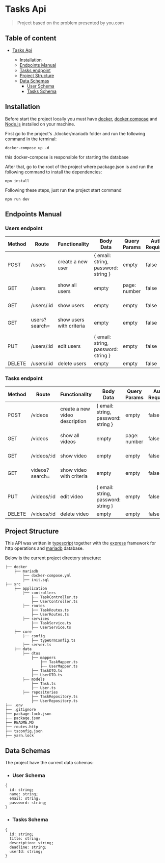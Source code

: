 # Tasks Api

> Project based on the problem presented by you.com

## Table of content
- [Tasks Api](#tasks-api)

  - [Installation](#installation)
  - [Endpoints Manual](#endpoints-manual)
  - [Tasks endpoint](#tasks-endpoint)
  - [Project Structure](#project-structure)
  - [Data Schemas](#data-schemas)
    - [User Schema](#user-schema)
    - [Tasks Schema](#tasks-schema)


## Installation

Before start the project locally you must have [docker](https://www.docker.com/),  [docker compose](https://docs.docker.com/compose/) and  [Node.js](https://nodejs.org/en/download) installed on your machine.

First go to the project's ./docker/mariadb folder and run the following command in the terminal:

``` shell
docker-compose up -d
```

this docker-compose is responsible for starting the database

After that, go to the root of the project where package.json is and run the following command to install the dependencies:

``` shell
npm install
```
Following these steps, just run the project start command
```
npm run dev
```

## Endpoints Manual

### Users endpoint

| Method | Route            | Functionality                   | Body Data                           | Query Params | Auth Required | Content Return   |
| ------ | ---------------- | ------------------------------- | ----------------------------------- | ------------ | ------------- | ---------------- |
| POST   | /users           | create a new user               | { email: string, password: string } | empty        | false         | empty            |
| GET    | /users           | show all users                | empty                               | page: number | false         | User Schema List |
| GET    | /users/:id       | show users                     | empty                               | empty        | false         | User Schema      |
| GET    | users?search=    | show users with criteria       | empty                               | empty        | false         | User Schema List |
| PUT    | /users/:id       | edit users                     | { email: string, password: string } | empty        | false         | empty            |
| DELETE | /users/:id       | delete users                   | empty                               | empty        | false         | empty            |

### Tasks endpoint

| Method | Route            | Functionality                   | Body Data                           | Query Params | Auth Required | Content Return   |
| ------ | ---------------- | ------------------------------- | ----------------------------------- | ------------ | ------------- | ---------------- |
| POST   | /videos           | create a new video description | { email: string, password: string } | empty        | false         | empty            |
| GET    | /videos           | show all videos                | empty                               | page: number | false         | User Schema List |
| GET    | /videos/:id       | show video                     | empty                               | empty        | false         | User Schema      |
| GET    | videos?search=    | show video with criteria       | empty                               | empty        | false         | User Schema List |
| PUT    | /videos/:id       | edit video                     | { email: string, password: string } | empty        | false         | empty            |
| DELETE | /videos/:id       | delete video                   | empty                               | empty        | false         | empty            |


## Project Structure

This API was written in [typescript](https://www.typescriptlang.org/) together with the [express](https://expressjs.com/pt-br/) framework for http operations and [mariadb](https://mariadb.org/) database.

Below is the current project directory structure:

```
├── docker
    ├── mariadb
        ├── docker-compose.yml
        ├── init.sql
├── src
    ├── application
        ├── controllers
            ├── TaskController.ts
            ├── UserController.ts
        ├── routes
            ├── TaskRoutes.ts
            ├── UserRoutes.ts
        ├── services
            ├── TaskService.ts
            ├── UserService.ts
    ├── core
        ├── config
            ├── typeOrmConfig.ts
        ├── server.ts
    ├── data
        ├── dtos
            ├── mappers
                ├── TaskMapper.ts
                ├── UserMapper.ts
            ├── TaskDTO.ts
            ├── UserDTO.ts
        ├── models
            ├── Task.ts
            ├── User.ts
        ├── repositories
            ├── TaskRepository.ts
            ├── UserRepository.ts
├── .env
├── .gitignore
├── package-lock.json
├── package.json
├── README.MD
├── routes.http
├── tsconfig.json
├── yarn.lock
```

## Data Schemas

The project have the current data schemas:

- ### User Schema

```
{
  id: string;
  name: string;
  email: string;
  password: string;
}
```

- ### Tasks Schema

```
{
  id: string;
  title: string;
  description: string;
  deadline: string;
  userId: string;
}
```